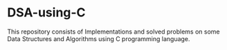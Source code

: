 # DSA-using-C
 This repository consists of Implementations and solved problems on some Data Structures and Algorithms using C programming language.
